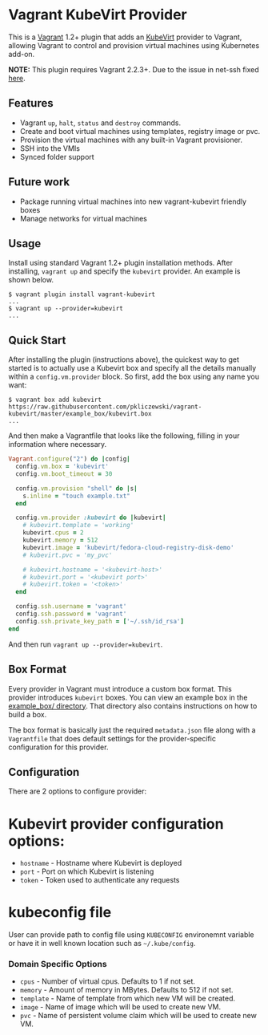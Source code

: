 # Vagrant KubeVirt Provider


This is a [Vagrant](http://www.vagrantup.com) 1.2+ plugin that adds an [KubeVirt](http://kubevirt.io)
provider to Vagrant, allowing Vagrant to control and provision virtual machines using Kubernetes add-on.

**NOTE:** This plugin requires Vagrant 2.2.3+. Due to the issue in net-ssh fixed [here](https://github.com/net-ssh/net-ssh/pull/641).

## Features
* Vagrant `up`, `halt`, `status` and `destroy` commands.
* Create and boot virtual machines using templates, registry image or pvc.
* Provision the virtual machines with any built-in Vagrant provisioner.
* SSH into the VMIs
* Synced folder support

## Future work
* Package running virtual machines into new vagrant-kubevirt friendly boxes
* Manage networks for virtual machines

## Usage

Install using standard Vagrant 1.2+ plugin installation methods. After
installing, `vagrant up` and specify the `kubevirt` provider. An example is
shown below.

```
$ vagrant plugin install vagrant-kubevirt
...
$ vagrant up --provider=kubevirt
...
```

## Quick Start

After installing the plugin (instructions above), the quickest way to get
started is to actually use a Kubevirt box and specify all the details
manually within a `config.vm.provider` block. So first, add the box using
any name you want:

```
$ vagrant box add kubevirt https://raw.githubusercontent.com/pkliczewski/vagrant-kubevirt/master/example_box/kubevirt.box
...
```

And then make a Vagrantfile that looks like the following, filling in
your information where necessary.

```ruby
Vagrant.configure("2") do |config|
  config.vm.box = 'kubevirt'
  config.vm.boot_timeout = 30

  config.vm.provision "shell" do |s|
    s.inline = "touch example.txt"
  end

  config.vm.provider :kubevirt do |kubevirt|
    # kubevirt.template = 'working'
    kubevirt.cpus = 2
    kubevirt.memory = 512
    kubevirt.image = 'kubevirt/fedora-cloud-registry-disk-demo'
    # kubevirt.pvc = 'my_pvc'

    # kubevirt.hostname = '<kubevirt-host>'
    # kubevirt.port = '<kubevirt port>'
    # kubevirt.token = '<token>'
  end

  config.ssh.username = 'vagrant'
  config.ssh.password = 'vagrant'
  config.ssh.private_key_path = ['~/.ssh/id_rsa']
end
```

And then run `vagrant up --provider=kubevirt`.

## Box Format

Every provider in Vagrant must introduce a custom box format. This
provider introduces `kubevirt` boxes. You can view an example box in
the [example_box/ directory](https://github.com/pkliczewski/vagrant-kubevirt/tree/master/example_box).
That directory also contains instructions on how to build a box.

The box format is basically just the required `metadata.json` file
along with a `Vagrantfile` that does default settings for the
provider-specific configuration for this provider.

## Configuration

There are 2 options to configure provider:

# Kubevirt provider configuration options:

* `hostname` - Hostname where Kubevirt is deployed
* `port` - Port on which Kubevirt is listening
* `token` - Token used to authenticate any requests

# kubeconfig file

User can provide path to config file using `KUBECONFIG` environemnt variable or have it in
well known location such as `~/.kube/config`.

### Domain Specific Options

* `cpus` - Number of virtual cpus. Defaults to 1 if not set.
* `memory` - Amount of memory in MBytes. Defaults to 512 if not set.
* `template` -  Name of template from which new VM will be created.
* `image` - Name of image which will be used to create new VM.
* `pvc` - Name of persistent volume claim which will be used to create new VM.